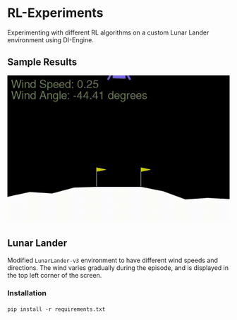 # RL-Experiments

Experimenting with different RL algorithms on a custom Lunar Lander environment using DI-Engine.

## Sample Results
![LunarLander-v3 PPO](assets/sample_video.gif)

## Lunar Lander

Modified `LunarLander-v3` environment to have different wind speeds and directions. The wind varies gradually during the episode, and is displayed in the top left corner of the screen.

### Installation

`pip install -r requirements.txt`